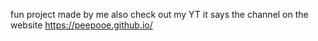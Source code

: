 fun project made by me also check out my YT it says the channel on the website https://peepooe.github.io/

